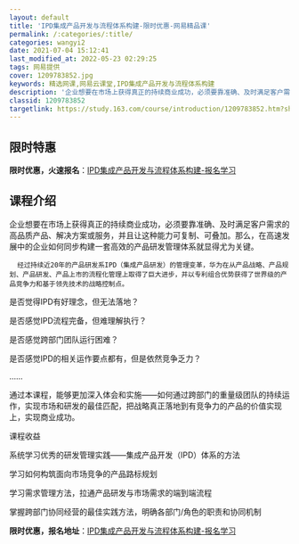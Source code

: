 ```yaml
---
layout: default
title: 'IPD集成产品开发与流程体系构建-限时优惠-网易精品课'
permalink: /:categories/:title/
categories: wangyi2
date: 2021-07-04 15:12:41
last_modified_at: 2022-05-23 02:29:25
tags: 网易提供
cover: 1209783852.jpg
keywords: 精选网课,网易云课堂,IPD集成产品开发与流程体系构建
description: '企业想要在市场上获得真正的持续商业成功，必须要靠准确、及时满足客户需求的高品质产品、解决方案或服务，并且让这种能力可复制'
classid: 1209783852
targetlink: https://study.163.com/course/introduction/1209783852.htm?share=1&shareId=1025206652&utm_campaign=share&utm_medium=iphoneShare&utm_source=&utm_u=1025206652
---
```


## 限时特惠

**限时优惠，火速报名**：[IPD集成产品开发与流程体系构建-报名学习](https://study.163.com/course/introduction/1209783852.htm?share=1&shareId=1025206652&utm_campaign=share&utm_medium=iphoneShare&utm_source=&utm_u=1025206652)

## 课程介绍

企业想要在市场上获得真正的持续商业成功，必须要靠准确、及时满足客户需求的高品质产品、解决方案或服务，并且让这种能力可复制、可叠加。那么，在高速发展中的企业如何同步构建一套高效的产品研发管理体系就显得尤为关键。

      经过持续近20年的产品研发系IPD（集成产品研发）的管理变革，华为在从产品战略、产品规划、产品研发、产品上市的流程化管理上取得了巨大进步，并以专利组合优势获得了世界级的产品竞争力和基于领先技术的战略控制点。



  是否觉得IPD有好理念，但无法落地？

  是否感觉IPD流程完备，但难理解执行？

  是否感觉跨部门团队运行困难？

  是否感觉IPD的相关运作要点都有，但是依然竞争乏力？

  ……

  通过本课程，能够更加深入体会和实施——如何通过跨部门的重量级团队的持续运作，实现市场和研发的最佳匹配，把战略真正落地到有竞争力的产品的价值实现上，实现商业成功。



  课程收益

  系统学习优秀的研发管理实践——集成产品开发（IPD）体系的方法

  学习如何构筑面向市场竞争的产品路标规划

  学习需求管理方法，拉通产品研发与市场需求的端到端流程

  掌握跨部门协同经营的最佳实践方法，明确各部门/角色的职责和协同机制

**限时优惠，报名地址**：[IPD集成产品开发与流程体系构建-报名学习](https://study.163.com/course/introduction/1209783852.htm?share=1&shareId=1025206652&utm_campaign=share&utm_medium=iphoneShare&utm_source=&utm_u=1025206652)

